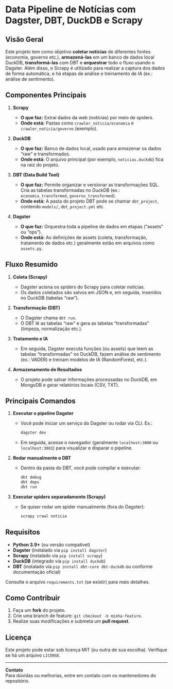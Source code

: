 # **Data Pipeline de Notícias com Dagster, DBT, DuckDB e Scrapy**

## Visão Geral
Este projeto tem como objetivo **coletar notícias** de diferentes fontes (economia, governo etc.), **armazená-las** em um banco de dados local DuckDB, **transformá-las** com DBT e **orquestrar** todo o fluxo usando o Dagster. Além disso, o Scrapy é utilizado para realizar a captura dos dados de forma automática, e há etapas de análise e treinamento de IA (ex.: análise de sentimento).

## Componentes Principais

1. **Scrapy**  
   - **O que faz:** Extrai dados da web (notícias) por meio de spiders.  
   - **Onde está:** Pastas como `crawler_noticia/economia` e `crawler_noticia/governo` (exemplo).  

2. **DuckDB**  
   - **O que faz:** Banco de dados local, usado para armazenar os dados “raw” e transformados.  
   - **Onde está:** O arquivo principal (por exemplo, `noticias.duckdb`) fica na raiz do projeto.  

3. **DBT (Data Build Tool)**  
   - **O que faz:** Permite organizar e versionar as transformações SQL. Cria as tabelas transformadas no DuckDB (ex.: `economia_transformed`, `governo_transformed`).  
   - **Onde está:** A pasta do projeto DBT pode se chamar `dbt_project`, contendo `models/`, `dbt_project.yml` etc.  

4. **Dagster**  
   - **O que faz:** Orquestra toda a pipeline de dados em etapas (“assets” ou “ops”).  
   - **Onde está:** As definições de assets (coleta, transformação, tratamento de dados etc.) geralmente estão em arquivos como `assets.py`.

## Fluxo Resumido

1. **Coleta (Scrapy)**  
   - Dagster aciona os spiders do Scrapy para coletar notícias.  
   - Os dados coletados são salvos em JSON e, em seguida, inseridos no DuckDB (tabelas “raw”).  

2. **Transformação (DBT)**  
   - O Dagster chama `dbt run`.  
   - O DBT lê as tabelas “raw” e gera as tabelas “transformadas” (limpeza, normalização etc.).  

3. **Tratamento e IA**  
   - Em seguida, Dagster executa funções (ou assets) que leem as tabelas “transformadas” no DuckDB, fazem análise de sentimento (ex.: VADER) e treinam modelos de IA (RandomForest, etc.).  

4. **Armazenamento de Resultados**  
   - O projeto pode salvar informações processadas no DuckDB, em MongoDB e gerar relatórios locais (CSV, TXT).  


## Principais Comandos

1. **Executar o pipeline Dagster**  
   - Você pode iniciar um serviço do Dagster ou rodar via CLI. Ex.:  
     ```bash
     dagster dev
     ```
   - Em seguida, acesse o navegador (geralmente `localhost:3000` ou `localhost:3001`) para visualizar e disparar o pipeline.  

2. **Rodar manualmente o DBT**  
   - Dentro da pasta do DBT, você pode compilar e executar:  
     ```bash
     dbt debug
     dbt deps
     dbt run
     ```  

3. **Executar spiders separadamente (Scrapy)**  
   - Se quiser rodar um spider manualmente (fora do Dagster):  
     ```bash
     scrapy crawl noticia
     ```  

## Requisitos

- **Python 3.9+** (ou versão compatível)  
- **Dagster** (instalado via `pip install dagster`)  
- **Scrapy** (instalado via `pip install scrapy`)  
- **DuckDB** (integrado via `pip install duckdb`)  
- **DBT** (instalado via `pip install dbt-core dbt-duckdb` ou conforme documentação oficial)  

Consulte o arquivo `requirements.txt` (se existir) para mais detalhes.

## Como Contribuir

1. Faça um **fork** do projeto.  
2. Crie uma branch de feature: `git checkout -b minha-feature`.  
3. Realize suas modificações e submeta um **pull request**.  

## Licença

Este projeto pode estar sob licença MIT (ou outra de sua escolha). Verifique se há um arquivo `LICENSE`.  

---

**Contato**  
Para dúvidas ou melhorias, entre em contato com os mantenedores do repositório.
